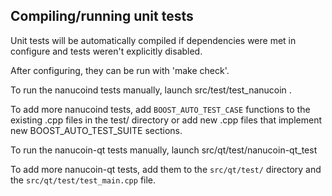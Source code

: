 Compiling/running unit tests
------------------------------------

Unit tests will be automatically compiled if dependencies were met in configure
and tests weren't explicitly disabled.

After configuring, they can be run with 'make check'.

To run the nanucoind tests manually, launch src/test/test_nanucoin .

To add more nanucoind tests, add `BOOST_AUTO_TEST_CASE` functions to the existing
.cpp files in the test/ directory or add new .cpp files that
implement new BOOST_AUTO_TEST_SUITE sections.

To run the nanucoin-qt tests manually, launch src/qt/test/nanucoin-qt_test

To add more nanucoin-qt tests, add them to the `src/qt/test/` directory and
the `src/qt/test/test_main.cpp` file.
